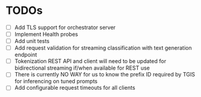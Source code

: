 # TODOs
- [ ] Add TLS support for orchestrator server
- [ ] Implement Health probes
- [ ] Add unit tests
- [ ] Add request validation for streaming classification with text generation endpoint
- [ ] Tokenization REST API and client will need to be updated for bidirectional streaming if/when available for REST use
- [ ] There is currently NO WAY for us to know the prefix ID required by TGIS for inferencing on tuned prompts
- [ ] Add configurable request timeouts for all clients
